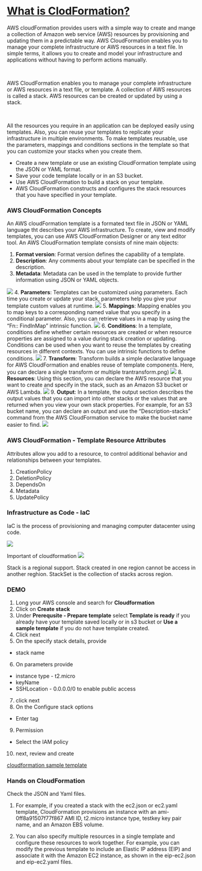 # [What is ClodFormation?](https://docs.aws.amazon.com/AWSCloudFormation/latest/UserGuide/Welcome.html)

AWS cloudFormation provides users with a simple way to create and mange a collection of Amazon web service (AWS) resources by provisioning and updating them in a predictable way. AWS CloudFormation enables you to manage your complete infrastructure or AWS resources in a text file. In simple terms, it allows you to create and model your infrastructure and applications without having to perform actions manually.

<br>

AWS CloudFormation enables you to manage your complete infrastructure or AWS resources in a text file, or template. A collection of AWS resources is called a stack. AWS resources can be created or updated by using a stack.

<br>

All the resources you require in an application can be deployed easily using templates. Also, you can reuse your templates to replicate your infrastructure in multiple environments. To make templates reusable, use the parameters, mappings and conditions sections in the template so that you can customize your stacks when you create them.

- Create a new template or use an existing CloudFormation template using the JSON or YAML format.
- Save your code template locally or in an S3 bucket.
- Use AWS CloudFormation to build a stack on your template.
- AWS CloudFormation constructs and configures the stack resources that you have specified in your template.

### AWS CloudFormation Concepts

An AWS cloudFormation template is a formated text file in JSON or YAML language tht describes your AWS infrastructure. To create, view and modify templates, you can use AWS CloudFormation Designer or any text editor tool. An AWS CloudFormation template consists of nine main objects:

1. **Format version**: Format version defines the capability of a template.
2. **Description**: Any comments about your template can be specified in the description.
3. **Metadata**: Metadata can be used in the template to provide further information using JSON or YAML objects. 

![](images/format-version.png)
4. **Parameters**: Templates can be customized using parameters. Each time you create or update your stack, parameters help you give your template custom values at runtime.
![](images/parameter.png) 
5. **Mappings**: Mapping enables you to map keys to a corresponding named value that you specify in a conditional parameter. Also, you can retrieve values in a map by using the “Fn:: FindInMap” intrinsic function.
![](images/mapping.png) 
6. **Conditions**: In a template, conditions define whether certain resources are created or when resource properties are assigned to a value during stack creation or updating. Conditions can be used when you want to reuse the templates by creating resources in different contexts. You can use intrinsic functions to define conditions.
![](images/condition.png)
7. **Transform**: Transform builds a simple declarative language for AWS CloudFormation and enables reuse of template components. Here, you can declare a single transform or multiple trantransform.png)
![](images/transform.png)
8. **Resources**: Using this section, you can declare the AWS resource that you want to create and specify in the stack, such as an Amazon S3 bucket or AWS Lambda. 
![](images/resources.png)
9. **Output**: In a template, the output section describes the output values that you can import into other stacks or the values that are returned when you view your own stack properties. For example, for an S3 bucket name, you can declare an output and use the “Description-stacks” command from the AWS CloudFormation service to make the bucket name easier to find.
![](images/output.png)

### AWS CloudFormation - Template Resource Attributes

Attributes allow you add to a resource, to control additional behavior and relationships between your templates.
1. CreationPolicy
2. DeletionPolicy
3. DependsOn
4. Metadata
5. UpdatePolicy

### Infrastructure as Code - IaC

IaC is the process of provisioning and managing computer datacenter using code.

![](images/iac.png)

Important of cloudformation
![](images/cf.png)

Stack is a regional support. Stack created in one region cannot be access in another reghion. StackSet is the collection of stacks across region.

### DEMO

1. Long your AWS console and search for **Cloudformation**
2. Click on **Create stack**
3. Under **Prerequsite - Prepare template** select **Template is ready** if you already have your template saved locally or in s3 bucket or **Use a sample template** if you do not have template created. 
4. Click next
5. On the specify stack details, provide
 - stack name
6. On parameters provide
 - instance type - t2.micro
 - keyName
 - SSHLocation - 0.0.0.0/0 to enable public access
7. click next
8. On the Configure stack options
 - Enter tag
9. Permission 
 - Select the IAM policy
 10. next, review and create

[cloudformation sample template](https://github.com/awslabs/aws-cloudformation-templates)

### Hands on CloudFormation
Check the JSON and Yaml files.

1. For example, if you created a stack with the ec2.json or ec2.yaml template, CloudFormation provisions an instance with an ami-0ff8a91507f77f867 AMI ID, t2.micro instance type, testkey key pair name, and an Amazon EBS volume.

2. You can also specify multiple resources in a single template and configure these resources to work together. For example, you can modify the previous template to include an Elastic IP address (EIP) and associate it with the Amazon EC2 instance, as shown in the eip-ec2.json and eip-ec2.yaml files.